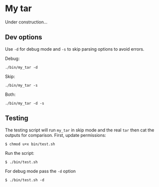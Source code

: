 # My tar

Under construction...


## Dev options 
Use `-d` for debug mode and `-s` to skip parsing options to avoid errors.

Debug:

    ./bin/my_tar -d 

Skip:

    ./bin/my_tar -s 

Both:

    ./bin/my_tar -d -s

## Testing

The testing script will run `my_tar` in skip mode and the real `tar` then cat the outputs for comparison. First, update permissions:

    $ chmod u+x bin/test.sh

Run the script:

    $ ./bin/test.sh

For debug mode pass the `-d` option 

    $ ./bin/test.sh -d
